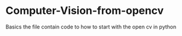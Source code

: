 # Computer-Vision-from-opencv
Basics
the file contain code to how to start with the open cv in python 
